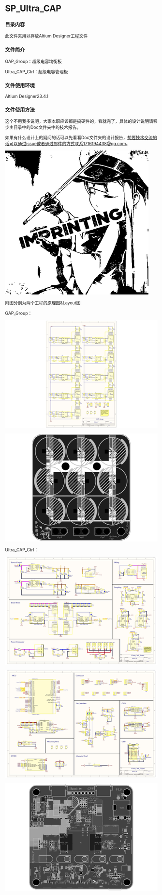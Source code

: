# SP_Ultra_CAP

### 目录内容

此文件夹用以存放Altium Designer工程文件

### 文件简介

GAP_Group：超级电容均衡板

Ultra_CAP_Ctrl：超级电容管理板

### 文件使用环境

Altium Designer23.4.1

### 文件使用方法

这个不用我多说吧，大家本职应该都是搞硬件的，看就完了，具体的设计说明请移步主目录中的Doc文件夹中的技术报告。

如果有什么设计上的疑问的话可以先看看Doc文件夹的设计报告，想要技术交流的话可以通过issue或者通过邮件的方式联系1716194438@qq.com。

![](https://raw.githubusercontent.com/Sirius-RX/blogimg/main/img/OIP.bmp)

附图分别为两个工程的原理图&Layout图

GAP_Group：

![](./CAP_Group-images/0001.jpg)

![](./CAP_Group-images/0002.jpg)

Ultra_CAP_Ctrl：

![](./Ultra_CAP-images/0001.jpg)

![](./Ultra_CAP-images/0002.jpg)

![](./Ultra_CAP-images/0003.jpg)